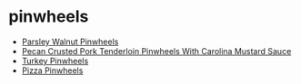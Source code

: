 # pinwheels

 * [Parsley Walnut Pinwheels](index/p/parsley-walnut-pinwheels-13535.json)
 * [Pecan Crusted Pork Tenderloin Pinwheels With Carolina Mustard Sauce](index/p/pecan-crusted-pork-tenderloin-pinwheels-with-carolina-mustard-sauce-352954.json)
 * [Turkey Pinwheels](index/t/turkey-pinwheels-243128.json)
 * [Pizza Pinwheels](index/p/pizza-pinwheels.json)
